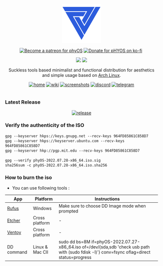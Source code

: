 
</p>

<p align="center">
  <a href="https://github.com/FT-Labs"><img src="https://raw.githubusercontent.com/FT-Labs/phyOS-plymouth-base-theme/master/usr/share/plymouth/themes/phyOS/logo.png" height="128" width="128" alt="phyOS"></a>
</p>

<p align="center">
  <a href="https://patreon.com/phyOS"><img src="https://img.shields.io/endpoint.svg?url=https%3A%2F%2Fshieldsio-patreon.vercel.app%2Fapi%3Fusername%3DphyOS%26type%3Dpatrons&style=flat" alt="Become a patreon for phyOS"></a>
  <a href="https://ko-fi.com/phyos"><img src="https://raw.githubusercontent.com/FT-Labs/phyOS-dwm/screenshots/screenshots/kofi.jpg" width="128" alt="Donate for pHYOS on ko-fi"></a>&nbsp;



<p align="center">
  <img src="https://img.shields.io/badge/Maintained%3F-Yes-green?style=flat-square">
  <img src="https://img.shields.io/github/downloads/FT-Labs/phyOS-iso/total?color=green">
</p>



<p align="center">
Suckless tools based minimalist and functional distribution for aesthetics and simple usage based on <a href="https://www.archlinux.org">Arch Linux</a>.
</p>

<p align="center">
  <a href="https://ftlabs.tech" target="_blank"><img alt="home" src="https://img.shields.io/badge/HOME-blue?style=flat-square"></a>
  <a href="https://wiki.ftlabs.tech" target="_blank"><img alt="wiki" src="https://img.shields.io/badge/WIKI-blue?style=flat-square"></a>
  <a href="https://ftlabs.tech/gallery" target="_blank"><img alt="screenshots" src="https://img.shields.io/badge/SCREENSHOTS-blue?style=flat-square"></a>
  <a href="https://discord.gg/UHdZ4Pzve3" target="_blank"><img alt="discord" src="https://img.shields.io/badge/DISCORD-blue?style=flat-square"></a>
  <a href="https://t.me/+MNEvm6cv9xA3OWM0" target="_blank"><img alt="telegram" src="https://img.shields.io/badge/TELEGRAM-blue?style=flat-square"></a>
</p>

#

### Latest Release


<p align="center">
  <a href="https://github.com/FT-Labs/phyOS-iso/releases/tag/1.0.1-beta" target="_blank"><img alt="release" src="https://img.shields.io/github/v/release/FT-Labs/phyOS-iso"></a>


### Verify the authenticity of the ISO

```
gpg --keyserver hkps://keys.gnupg.net --recv-keys 964FD85861C858D7
gpg --keyserver hkps://keyserver.ubuntu.com --recv-keys 964FD85861C858D7
gpg --keyserver hkp://pgp.mit.edu --recv-keys 964FD85861C858D7

gpg --verify phyOS-2022.07.28-x86_64.iso.sig
sha256sum -c phyOS-2022.07.28-x86_64.iso.sha256
```

### How to burn the iso

- You can use following tools :

| App                                     | Platform        | Instructions                                                                                                                                 |
|-----------------------------------------|-----------------|----------------------------------------------------------------------------------------------------------------------------------------------|
| [Rufus](http://rufus.ie)                | Windows         | Make sure to choose DD Image mode when prompted                                                                                              |
| [Etcher](https://www.balena.io/etcher/) | Cross platform  | -                                                                                                                                            |
| [Ventoy](https://www.ventoy.net)        | Cross platform  | -                                                                                                                                            |
| DD command                              | Linux & Mac ClI | sudo dd bs=8M if=phyOS-2022.07.27-x86_64.iso of=/dev/{sda,sdb 'check usb path with (sudo fdisk -l)'} conv=fsync oflag=direct status=progress |
